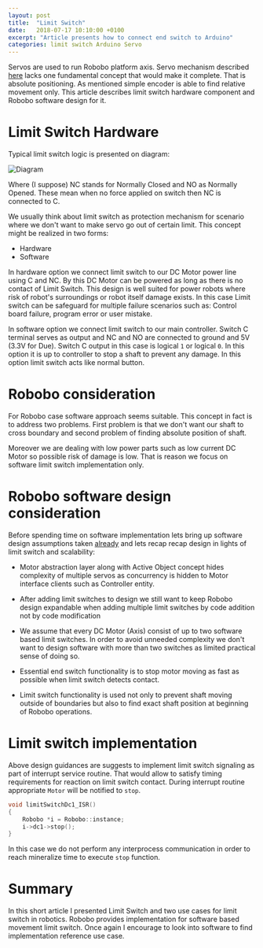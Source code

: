 ```yaml
---
layout: post
title:  "Limit Switch"
date:   2018-07-17 10:10:00 +0100
excerpt: "Article presents how to connect end switch to Arduino"
categories: limit switch Arduino Servo
---
```


Servos are used to run Robobo platform axis. Servo mechanism described
[here](https://leszek-wojcik.github.io/robobo/arduino/servo/encoder/pololu/hbridge/pid/2017/12/29/servo.html)
lacks one fundamental concept that would make it complete. That is absolute
positioning. As mentioned simple encoder is able to find relative movement
only. This article describes limit switch hardware component and Robobo
software design for it. 

# Limit Switch Hardware

Typical limit switch logic is presented on diagram:

![Diagram](https://leszek-wojcik.github.io/robobo/images/LimitSwitch.jpg)

Where (I suppose) NC stands for Normally Closed and NO as Normally Opened. These
mean when no force applied on switch then NC is connected to C.

We usually think about limit switch as protection mechanism for scenario where
we don't want to make servo go out of certain limit. This concept might be
realized in two forms:
- Hardware 
- Software

In hardware option we connect limit switch to our DC Motor power line using C
and NC. By this DC Motor can be powered as long as there is no contact of Limit
Switch. This design is well suited for power robots where risk of robot's
surroundings or robot itself damage exists. In this case Limit switch can be
safeguard for multiple failure scenarios such as: Control board failure,
program error or user mistake.

In software option we connect limit switch to our main controller. Switch C
terminal serves as output and NC and NO are connected to ground and 5V (3.3V
for Due). Switch C output in this case is logical `1` or logical `0`. In this
option it is up to controller to stop a shaft to prevent any damage. In this
option limit switch acts like normal button.

# Robobo consideration

For Robobo case software approach seems suitable. This concept in fact is to
address two problems. First problem is that we don't want our shaft to cross
boundary and second problem of finding absolute position of shaft.

Moreover we are dealing with low power parts such as low current DC Motor so
possible risk of damage is low. That is reason we focus on software limit
switch implementation only.

# Robobo software design consideration

Before spending time on software implementation lets bring up software design
assumptions taken
[already](https://leszek-wojcik.github.io/robobo/c++,/freertos,/activeobject/2018/03/09/robobo-design.html)
and lets recap recap design in lights of limit switch and scalability:

- Motor abstraction layer along with Active Object concept hides complexity of
  multiple servos as concurrency is hidden to Motor interface clients such as
Controller entity.

- After adding limit switches to design we still want to keep Robobo design
  expandable when adding multiple limit switches by code addition not by
code modification 

- We assume that every DC Motor (Axis) consist of up to two software based
  limit switches. In order to avoid unneeded complexity we don't want to design
software with more than two switches as limited practical sense of doing so. 

- Essential end switch functionality is to stop motor moving as fast as possible
  when limit switch detects contact. 

- Limit switch functionality is used not only to prevent shaft moving outside
  of boundaries but also to find exact shaft position at beginning of Robobo
operations.

# Limit switch implementation

Above design guidances are suggests to implement limit switch signaling as part
of interrupt service routine. That would allow to satisfy timing requirements
for reaction on limit switch contact. During interrupt routine appropriate
`Motor` will be notified to `stop`.

```c
void limitSwitchDc1_ISR()
{
    Robobo *i = Robobo::instance; 
    i->dc1->stop();
}
```
In this case we do not perform any interprocess communication in order to reach
mineralize time to execute `stop` function. 

# Summary

In this short article I presented Limit Switch and two use cases for limit
switch in robotics. Robobo provides implementation for software based movement
limit switch. Once again I encourage to look into software to find
implementation reference use case. 





